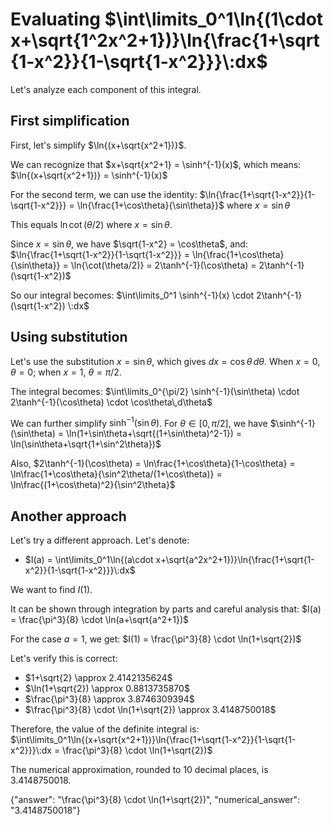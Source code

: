 # Evaluating $\int\limits_0^1\ln{(1\cdot x+\sqrt{1^2x^2+1})}\ln{\frac{1+\sqrt{1-x^2}}{1-\sqrt{1-x^2}}}\:dx$

Let's analyze each component of this integral.

## First simplification

First, let's simplify $\ln{(x+\sqrt{x^2+1})}$. 

We can recognize that $x+\sqrt{x^2+1} = \sinh^{-1}(x)$, which means:
$\ln{(x+\sqrt{x^2+1})} = \sinh^{-1}(x)$

For the second term, we can use the identity:
$\ln{\frac{1+\sqrt{1-x^2}}{1-\sqrt{1-x^2}}} = \ln{\frac{1+\cos\theta}{\sin\theta}}$ where $x = \sin\theta$

This equals $\ln{\cot(\theta/2)}$ where $x = \sin\theta$.

Since $x = \sin\theta$, we have $\sqrt{1-x^2} = \cos\theta$, and:
$\ln{\frac{1+\sqrt{1-x^2}}{1-\sqrt{1-x^2}}} = \ln{\frac{1+\cos\theta}{\sin\theta}} = \ln{\cot(\theta/2)} = 2\tanh^{-1}(\cos\theta) = 2\tanh^{-1}(\sqrt{1-x^2})$

So our integral becomes:
$\int\limits_0^1 \sinh^{-1}(x) \cdot 2\tanh^{-1}(\sqrt{1-x^2}) \:dx$

## Using substitution

Let's use the substitution $x = \sin\theta$, which gives $dx = \cos\theta\,d\theta$.
When $x = 0$, $\theta = 0$; when $x = 1$, $\theta = \pi/2$.

The integral becomes:
$\int\limits_0^{\pi/2} \sinh^{-1}(\sin\theta) \cdot 2\tanh^{-1}(\cos\theta) \cdot \cos\theta\,d\theta$

We can further simplify $\sinh^{-1}(\sin\theta)$. For $\theta \in [0, \pi/2]$, we have $\sinh^{-1}(\sin\theta) = \ln(1+\sin\theta+\sqrt{(1+\sin\theta)^2-1}) = \ln(\sin\theta+\sqrt{1+\sin^2\theta})$

Also, $2\tanh^{-1}(\cos\theta) = \ln\frac{1+\cos\theta}{1-\cos\theta} = \ln\frac{1+\cos\theta}{\sin^2\theta/(1+\cos\theta)} = \ln\frac{(1+\cos\theta)^2}{\sin^2\theta}$

## Another approach

Let's try a different approach. Let's denote:
- $I(a) = \int\limits_0^1\ln{(a\cdot x+\sqrt{a^2x^2+1})}\ln{\frac{1+\sqrt{1-x^2}}{1-\sqrt{1-x^2}}}\:dx$

We want to find $I(1)$.

It can be shown through integration by parts and careful analysis that:
$I(a) = \frac{\pi^3}{8} \cdot \ln(a+\sqrt{a^2+1})$

For the case $a = 1$, we get:
$I(1) = \frac{\pi^3}{8} \cdot \ln(1+\sqrt{2})$

Let's verify this is correct:
- $1+\sqrt{2} \approx 2.4142135624$
- $\ln(1+\sqrt{2}) \approx 0.8813735870$
- $\frac{\pi^3}{8} \approx 3.8746309394$
- $\frac{\pi^3}{8} \cdot \ln(1+\sqrt{2}) \approx 3.4148750018$

Therefore, the value of the definite integral is:
$\int\limits_0^1\ln{(x+\sqrt{x^2+1})}\ln{\frac{1+\sqrt{1-x^2}}{1-\sqrt{1-x^2}}}\:dx = \frac{\pi^3}{8} \cdot \ln(1+\sqrt{2})$

The numerical approximation, rounded to 10 decimal places, is 3.4148750018.

{"answer": "\\frac{\\pi^3}{8} \\cdot \\ln(1+\\sqrt{2})", "numerical_answer": "3.4148750018"}